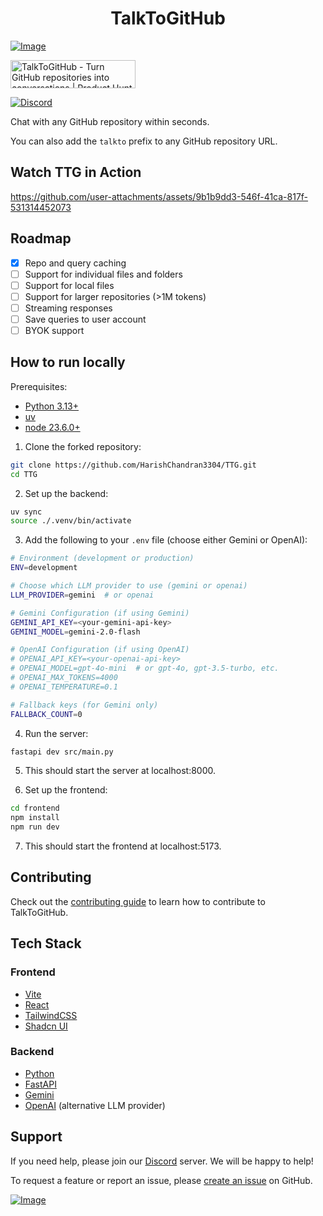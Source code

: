 <h1 align="center">TalkToGitHub</h1>

[![Image](./frontend/public/header.png "TalkToGitHub main page")](https://talktogithub.com)

<a href="https://www.producthunt.com/posts/talktogithub?embed=true&utm_source=badge-featured&utm_medium=badge&utm_souce=badge-talktogithub" target="_blank"><img src="https://api.producthunt.com/widgets/embed-image/v1/featured.svg?post_id=957930&theme=light&t=1745741597937" alt="TalkToGitHub - Turn&#0032;GitHub&#0032;repositories&#0032;into&#0032;conversations | Product Hunt" style="width: 200px; height: 45px;" width="200" height="45" /></a>

[![Discord](https://dcbadge.limes.pink/api/server/https://discord.com/invite/JKtHeSn4S7)](https://discord.com/invite/JKtHeSn4S7)

Chat with any GitHub repository within seconds.

You can also add the `talkto` prefix to any GitHub repository URL.

<h2>Watch TTG in Action</h2>

https://github.com/user-attachments/assets/9b1b9dd3-546f-41ca-817f-531314452073

## Roadmap
- [x] Repo and query caching
- [ ] Support for individual files and folders
- [ ] Support for local files
- [ ] Support for larger repositories (>1M tokens)
- [ ] Streaming responses
- [ ] Save queries to user account
- [ ] BYOK support

## How to run locally

Prerequisites:
- [Python 3.13+](https://www.python.org/downloads/release/python-3130/)
- [uv](https://docs.astral.sh/uv/)
- [node 23.6.0+](https://nodejs.org/en/download)

1. Clone the forked repository:

  ```bash
  git clone https://github.com/HarishChandran3304/TTG.git
  cd TTG
  ```

2. Set up the backend:

  ```bash
  uv sync 
  source ./.venv/bin/activate
  ```

3. Add the following to your `.env` file (choose either Gemini or OpenAI):
  ```bash
  # Environment (development or production)
  ENV=development
  
  # Choose which LLM provider to use (gemini or openai)
  LLM_PROVIDER=gemini  # or openai
  
  # Gemini Configuration (if using Gemini)
  GEMINI_API_KEY=<your-gemini-api-key>
  GEMINI_MODEL=gemini-2.0-flash
  
  # OpenAI Configuration (if using OpenAI)
  # OPENAI_API_KEY=<your-openai-api-key>
  # OPENAI_MODEL=gpt-4o-mini  # or gpt-4o, gpt-3.5-turbo, etc.
  # OPENAI_MAX_TOKENS=4000
  # OPENAI_TEMPERATURE=0.1
  
  # Fallback keys (for Gemini only)
  FALLBACK_COUNT=0
  ```

4. Run the server:
  ```bash
  fastapi dev src/main.py
  ```

5. This should start the server at localhost:8000.

6. Set up the frontend:
  ```bash
  cd frontend
  npm install
  npm run dev
  ```

7. This should start the frontend at localhost:5173.

## Contributing
Check out the [contributing guide](./CONTRIBUTING.md) to learn how to contribute to TalkToGitHub.

## Tech Stack
### Frontend
- [Vite](https://vitejs.dev/)
- [React](https://reactjs.org/)
- [TailwindCSS](https://tailwindcss.com/)
- [Shadcn UI](https://ui.shadcn.com/)

### Backend
- [Python](https://www.python.org/)
- [FastAPI](https://fastapi.tiangolo.com/)
- [Gemini](https://gemini.google.com/)
- [OpenAI](https://openai.com/) (alternative LLM provider)

## Support

If you need help, please join our [Discord](https://discord.com/invite/JKtHeSn4S7) server. We will be happy to help!

To request a feature or report an issue, please [create an issue](https://github.com/HarishChandran3304/TTG/issues/new) on GitHub.

[![Image](./frontend/public/footer.png)](https://x.com/harishchan3304)
